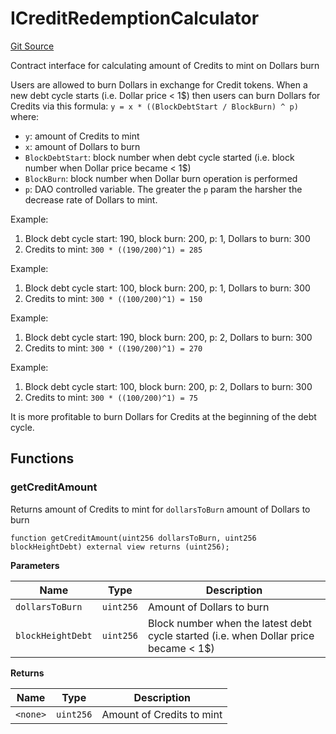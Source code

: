 # ICreditRedemptionCalculator
[Git Source](https://github.com/ubiquity/ubiquity-dollar/blob/c016c6dc0daa0d788a6f4e197f9b9468d8d2c907/src/dollar/interfaces/ICreditRedemptionCalculator.sol)

Contract interface for calculating amount of Credits to mint on Dollars burn

Users are allowed to burn Dollars in exchange for Credit tokens. When a new debt
cycle starts (i.e. Dollar price < 1$) then users can burn Dollars for Credits via this
formula: `y = x * ((BlockDebtStart / BlockBurn) ^ p)` where:
- `y`: amount of Credits to mint
- `x`: amount of Dollars to burn
- `BlockDebtStart`: block number when debt cycle started (i.e. block number when Dollar price became < 1$)
- `BlockBurn`: block number when Dollar burn operation is performed
- `p`: DAO controlled variable. The greater the `p` param the harsher the decrease rate of Dollars to mint.

Example:
1. Block debt cycle start: 190, block burn: 200, p: 1, Dollars to burn: 300
2. Credits to mint: `300 * ((190/200)^1) = 285`

Example:
1. Block debt cycle start: 100, block burn: 200, p: 1, Dollars to burn: 300
2. Credits to mint: `300 * ((100/200)^1) = 150`

Example:
1. Block debt cycle start: 190, block burn: 200, p: 2, Dollars to burn: 300
2. Credits to mint: `300 * ((190/200)^1) = 270`

Example:
1. Block debt cycle start: 100, block burn: 200, p: 2, Dollars to burn: 300
2. Credits to mint: `300 * ((100/200)^1) = 75`

It is more profitable to burn Dollars for Credits at the beginning of the debt cycle.


## Functions
### getCreditAmount

Returns amount of Credits to mint for `dollarsToBurn` amount of Dollars to burn


```solidity
function getCreditAmount(uint256 dollarsToBurn, uint256 blockHeightDebt) external view returns (uint256);
```
**Parameters**

|Name|Type|Description|
|----|----|-----------|
|`dollarsToBurn`|`uint256`|Amount of Dollars to burn|
|`blockHeightDebt`|`uint256`|Block number when the latest debt cycle started (i.e. when Dollar price became < 1$)|

**Returns**

|Name|Type|Description|
|----|----|-----------|
|`<none>`|`uint256`|Amount of Credits to mint|



